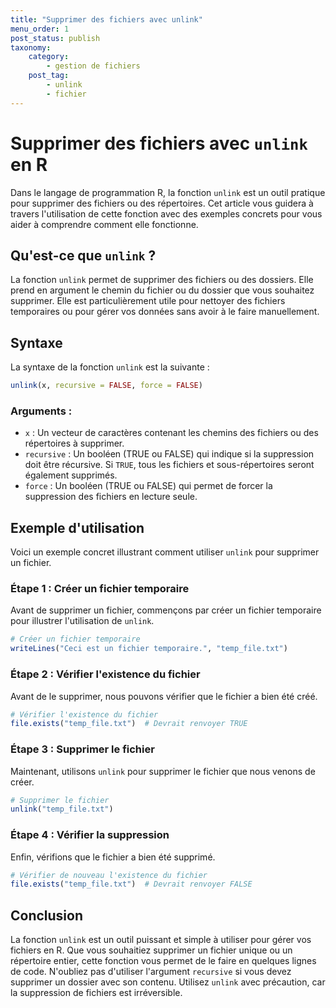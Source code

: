 ```yaml
---
title: "Supprimer des fichiers avec unlink"
menu_order: 1
post_status: publish
taxonomy:
    category:
        - gestion de fichiers
    post_tag:
        - unlink
        - fichier
---
```


# Supprimer des fichiers avec `unlink` en R

Dans le langage de programmation R, la fonction `unlink` est un outil pratique pour supprimer des fichiers ou des répertoires. Cet article vous guidera à travers l'utilisation de cette fonction avec des exemples concrets pour vous aider à comprendre comment elle fonctionne.

## Qu'est-ce que `unlink` ?

La fonction `unlink` permet de supprimer des fichiers ou des dossiers. Elle prend en argument le chemin du fichier ou du dossier que vous souhaitez supprimer. Elle est particulièrement utile pour nettoyer des fichiers temporaires ou pour gérer vos données sans avoir à le faire manuellement.

## Syntaxe

La syntaxe de la fonction `unlink` est la suivante :

```R
unlink(x, recursive = FALSE, force = FALSE)
```

### Arguments :
- `x` : Un vecteur de caractères contenant les chemins des fichiers ou des répertoires à supprimer.
- `recursive` : Un booléen (TRUE ou FALSE) qui indique si la suppression doit être récursive. Si `TRUE`, tous les fichiers et sous-répertoires seront également supprimés.
- `force` : Un booléen (TRUE ou FALSE) qui permet de forcer la suppression des fichiers en lecture seule.

## Exemple d'utilisation

Voici un exemple concret illustrant comment utiliser `unlink` pour supprimer un fichier.

### Étape 1 : Créer un fichier temporaire

Avant de supprimer un fichier, commençons par créer un fichier temporaire pour illustrer l'utilisation de `unlink`.

```R
# Créer un fichier temporaire
writeLines("Ceci est un fichier temporaire.", "temp_file.txt")
```

### Étape 2 : Vérifier l'existence du fichier

Avant de le supprimer, nous pouvons vérifier que le fichier a bien été créé.

```R
# Vérifier l'existence du fichier
file.exists("temp_file.txt")  # Devrait renvoyer TRUE
```

### Étape 3 : Supprimer le fichier

Maintenant, utilisons `unlink` pour supprimer le fichier que nous venons de créer.

```R
# Supprimer le fichier
unlink("temp_file.txt")
```

### Étape 4 : Vérifier la suppression

Enfin, vérifions que le fichier a bien été supprimé.

```R
# Vérifier de nouveau l'existence du fichier
file.exists("temp_file.txt")  # Devrait renvoyer FALSE
```

## Conclusion

La fonction `unlink` est un outil puissant et simple à utiliser pour gérer vos fichiers en R. Que vous souhaitiez supprimer un fichier unique ou un répertoire entier, cette fonction vous permet de le faire en quelques lignes de code. N'oubliez pas d'utiliser l'argument `recursive` si vous devez supprimer un dossier avec son contenu. Utilisez `unlink` avec précaution, car la suppression de fichiers est irréversible.

